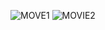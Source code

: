 ![MOVE1](https://user-images.githubusercontent.com/86634734/134432444-83732f26-2bb5-47c6-aa93-9f6ffd62cebe.jpeg)
![MOVIE2](https://user-images.githubusercontent.com/86634734/134432470-187185ad-7d33-4d11-8408-c1cfd56f21a2.jpeg)
